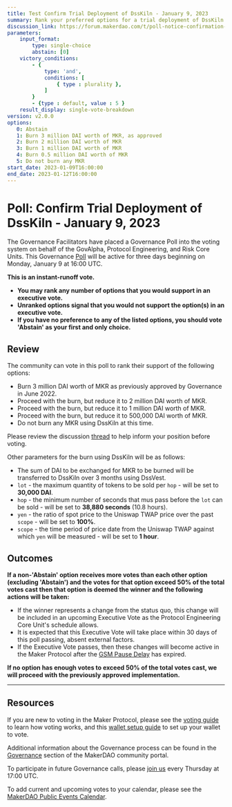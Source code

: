 ```yaml
---
title: Test Confirm Trial Deployment of DssKiln - January 9, 2023
summary: Rank your preferred options for a trial deployment of DssKiln.
discussion_link: https://forum.makerdao.com/t/poll-notice-confirmation-of-trial-dsskiln-deployment/19346/3
parameters:
    input_format:
        type: single-choice
        abstain: [0]
    victory_conditions:
        - {
            type: 'and',
            conditions: [
                { type : plurality },
            ]
        }
        - {type : default, value : 5 }
    result_display: single-vote-breakdown
version: v2.0.0
options:
   0: Abstain
   1: Burn 3 million DAI worth of MKR, as approved
   2: Burn 2 million DAI worth of MKR
   3: Burn 1 million DAI worth of MKR
   4: Burn 0.5 million DAI worth of MKR
   5: Do not burn any MKR
start_date: 2023-01-09T16:00:00
end_date: 2023-01-12T16:00:00
---
```

# Poll: Confirm Trial Deployment of DssKiln - January 9, 2023

The Governance Facilitators have placed a Governance Poll into the voting system on behalf of the GovAlpha, Protocol Engineering, and Risk Core Units. This Governance [Poll](https://community-development.makerdao.com/en/learn/governance/on-chain-gov) will be active for three days beginning on Monday, January 9 at 16:00 UTC.

**This is an instant-runoff vote.**
- **You may rank any number of options that you would support in an executive vote.**
- **Unranked options signal that you would not support the option(s) in an executive vote.**
- **If you have no preference to any of the listed options, you should vote 'Abstain' as your first and only choice.**

## Review

The community can vote in this poll to rank their support of the following options:
* Burn 3 million DAI worth of MKR as previously approved by Governance in June 2022.
* Proceed with the burn, but reduce it to 2 million DAI worth of MKR.
* Proceed with the burn, but reduce it to 1 million DAI worth of MKR.
* Proceed with the burn, but reduce it to 500,000 DAI worth of MKR.
* Do not burn any MKR using DssKiln at this time.

Please review the discussion [thread](https://forum.makerdao.com/t/poll-notice-confirmation-of-trial-dsskiln-deployment/19346/3) to help inform your position before voting.

Other parameters for the burn using DssKiln will be as follows:

* The sum of DAI to be exchanged for MKR to be burned will be transferred to DssKiln over 3 months using DssVest.
* `lot` - the maximum quantity of tokens to be sold per `hop` - will be set to **30,000 DAI**.
* `hop` - the minimum number of seconds that mus pass before the `lot` can be sold - will be set to **38,880 seconds** (10.8 hours).
* `yen` - the ratio of spot price to the Uniswap TWAP price over the past `scope` - will be set to **100%**.
* `scope` - the time period of price date from the Uniswap TWAP against which `yen` will be measured - will be set to **1 hour**.

## Outcomes

**If a non-'Abstain' option receives more votes than each other option (excluding 'Abstain') and the votes for that option exceed 50% of the total votes cast then that option is deemed the winner and the following actions will be taken:**
* If the winner represents a change from the status quo, this change will be included in an upcoming Executive Vote as the Protocol Engineering Core Unit's schedule allows.
* It is expected that this Executive Vote will take place within 30 days of this poll passing, absent external factors.
* If the Executive Vote passes, then these changes will become active in the Maker Protocol after the [GSM Pause Delay](https://manual.makerdao.com/parameter-index/core/param-gsm-pause-delay) has expired.

**If no option has enough votes to exceed 50% of the total votes cast, we will proceed with the previously approved implementation.**

---

## Resources

If you are new to voting in the Maker Protocol, please see the [voting guide](https://community-development.makerdao.com/en/learn/governance/how-voting-works/) to learn how voting works, and this [wallet setup guide](https://community-development.makerdao.com/en/learn/governance/voting-setup/) to set up your wallet to vote.

Additional information about the Governance process can be found in the [Governance](https://community-development.makerdao.com/en/learn/governance) section of the MakerDAO community portal.

To participate in future Governance calls, please [join us](https://github.com/makerdao/community/tree/master/governance/governance-and-risk-meetings) every Thursday at 17:00 UTC.

To add current and upcoming votes to your calendar, please see the [MakerDAO Public Events Calendar](https://calendar.google.com/calendar/embed?src=makerdao.com_3efhm2ghipksegl009ktniomdk%40group.calendar.google.com&ctz=UTC&mode=week&showCalendars=0&showPrint=0).
